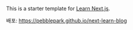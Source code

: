 This is a starter template for [Learn Next.js](https://nextjs.org/learn).

배포: https://pebblepark.github.io/next-learn-blog
